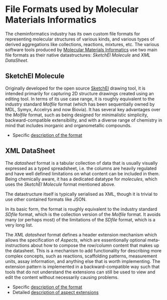 # File Formats used by Molecular Materials Informatics

The cheminformatics industry has its own custom file formats for representing molecular structures of various kinds, and various types of derived aggregations like collections, reactions, mixtures, etc. The various software tools produced by [Molecular Materials Informatics](http://molmatinf.com) use two main file formats as their native datastructures: *SketchEl Molecule* and *XML DataSheet*.

## SketchEl Molecule

Originally developed for the open source [SketchEl](http://sketchel.sf.net) drawing tool, it is intended primarily for capturing 2D structure drawings created using an editing tool. In terms of its use case range, it is roughly equivalent to the industry standard *Molfile* format (which has been sequentially owned by MDL, Symyx, Accelrys and now Biovia). It has several key advantages over the *Molfile* format, such as being designed for minimalistic simplicity, backward-compatible extensibility, and with a diverse range of chemistry in mind that includes inorganic and organometallic compounds.

* Specific [description of the format](sketchel/README.md)

## XML DataSheet

The *datasheet* format is a tabular collection of data that is usually visually expressed as a typed spreadsheet, i.e. the columns are heavily regulated and have well defined limitations on what content can be included in them. Being chemically aware, it has a dedicated datatype for *molecules*, which uses the *SketchEl Molecule* format mentioned above.

The datastructure itself is typically serialised as XML, though it is trivial to use other contained formats like JSON.

In its basic form, the format is roughly equivalent to the industry standard *SDfile* format, which is the collection version of the *Molfile* format. It avoids many (or perhaps most) of the limitations of the *SDfile* format, which is a very long list.

The *XML datasheet* format defines a header extension mechanism which allows the specification of *Aspects*, which are essentionally optional meta-instructions about how to compose the row/column content that makes up the datasheet. This is a mechanism to add functionality for describing more complex concepts, such as reactions, scaffolding patterns, measurement units, assay information, and anything else that is worth implementing. The extension pattern is implemented in a backward-compatible way such that tools that do not understand the extensions can still be used to view and edit the content without necessarily causing problems.

* Specific [description of the format](datasheet/README.md)
* Detailed [description of aspect extensions](aspects/README.md)
